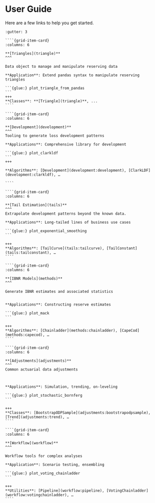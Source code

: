 # User Guide


Here are a few links to help you get started.

`````{grid}
:gutter: 3

````{grid-item-card}
:columns: 6

**[Triangles](triangle)**
^^^

Data object to manage and manipulate reserving data

**Application**: Extend pandas syntax to manipulate reserving triangles

```{glue:} plot_triangle_from_pandas
```
+++
**Classes**: **[Triangle](triangle)**, ...
````

````{grid-item-card}
:columns: 6

**[Development](development)**
^^^
Tooling to generate loss development patterns

**Applications**: Comprehensive library for development

```{glue:} plot_clarkldf
```
+++

**Algorithms**: [Development](development:development), [ClarkLDF](development:clarkldf), …

````

````{grid-item-card}
:columns: 6

**[Tail Estimation](tails)**
^^^
Extrapolate development patterns beyond the known data.

**Applications**: Long-tailed lines of business use cases

```{glue:} plot_exponential_smoothing
```

+++
**Algorithms**: [TailCurve](tails:tailcurve), [TailConstant](tails:tailconstant), …
````

````{grid-item-card}
:columns: 6

**[IBNR Models](methods)**
^^^

Generate IBNR estimates and associated statistics


**Applications**: Constructing reserve estimates

```{glue:} plot_mack
```

+++
**Algorithms**: [Chainladder](methods:chainladder), [CapeCod](methods:capecod), …
````

````{grid-item-card}
:columns: 6

**[Adjustments](adjustments)**
^^^
Common actuarial data adjustments



**Applications**: Simulation, trending, on-leveling

```{glue:} plot_stochastic_bornferg
```

+++
**Classes**: [BootstrapODPSample](adjustments:bootstrapodpsample), [Trend](adjustments:trend), …
````

````{grid-item-card}
:columns: 6

**[Workflow](workflow)**
^^^

Workflow tools for complex analyses

**Application**: Scenario testing, ensembling

```{glue:} plot_voting_chainladder
```

+++
**Utilities**: [Pipeline](workflow:pipeline), [VotingChainladder](workflow:votingchainladder), …
````

`````
